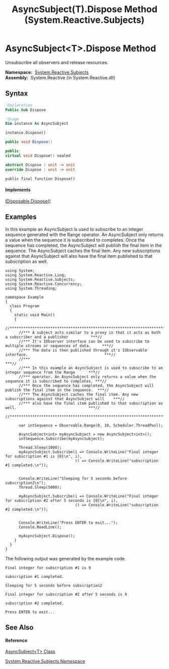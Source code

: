 ﻿---
title: AsyncSubject(T).Dispose Method  (System.Reactive.Subjects)
TOCTitle: Dispose Method
ms:assetid: M:System.Reactive.Subjects.AsyncSubject`1.Dispose
ms:mtpsurl: https://msdn.microsoft.com/en-us/library/Hh229820(v=VS.103)
ms:contentKeyID: 36069491
ms.date: 06/28/2011
mtps_version: v=VS.103
f1_keywords:
- System.Reactive.Subjects.AsyncSubject`1.Dispose
dev_langs:
- CSharp
- JScript
- VB
- FSharp
- c++
---

# AsyncSubject\<T\>.Dispose Method

Unsubscribe all observers and release resources.

**Namespace:**  [System.Reactive.Subjects](hh211639\(v=vs.103\).md)  
**Assembly:**  System.Reactive (in System.Reactive.dll)

## Syntax

``` vb
'Declaration
Public Sub Dispose
```

``` vb
'Usage
Dim instance As AsyncSubject

instance.Dispose()
```

``` csharp
public void Dispose()
```

``` c++
public:
virtual void Dispose() sealed
```

``` fsharp
abstract Dispose : unit -> unit 
override Dispose : unit -> unit 
```

``` jscript
public final function Dispose()
```

#### Implements

[IDisposable.Dispose()](https://msdn.microsoft.com/en-us/library/es4s3w1d)  

## Examples

In this example an AsyncSubject is used to subscribe to an integer sequence generated with the Range operator. An AsyncSubject only returns a value when the sequence it is subscribed to completes. Once the sequence has completed, the AsyncSubject will publish the final item in the sequence. The AsyncSubject caches the final item. Any new subscriptions against that AsyncSubject will also have the final item published to that subscription as well.

    using System;
    using System.Reactive.Linq;
    using System.Reactive.Subjects;
    using System.Reactive.Concurrency;
    using System.Threading;
    
    namespace Example
    {
      class Program
      {
        static void Main()
        {
          //*******************************************************************************************************//
          //*** A subject acts similar to a proxy in that it acts as both a subscriber and a publisher          ***//
          //*** It's IObserver interface can be used to subscribe to multiple streams or sequences of data.     ***//
          //*** The data is then published through it's IObservable interface.                                  ***//
          //***                                                                                                 ***//
          //*** In this example an AsyncSubject is used to subscribe to an integer sequence from the Range      ***//
          //*** operator. An AsyncSubject only returns a value when the sequence it is subscribed to completes. ***//
          //*** Once the sequence has completed, the AsyncSubject will publish the final item in the sequence.  ***//
          //*** The AsyncSubject caches the final item. Any new subscriptions against that AsyncSubject will    ***//
          //*** also have the final item published to that subscription as well.                                ***//
          //*******************************************************************************************************//
    
          var intSequence = Observable.Range(0, 10, Scheduler.ThreadPool);
    
          AsyncSubject<int> myAsyncSubject = new AsyncSubject<int>();
          intSequence.Subscribe(myAsyncSubject);
    
          Thread.Sleep(1000);
          myAsyncSubject.Subscribe(i => Console.WriteLine("Final integer for subscription #1 is {0}\n", i),
                                   () => Console.WriteLine("subscription #1 completed.\n"));
                                    
          
          Console.WriteLine("Sleeping for 5 seconds before subscription2\n");
          Thread.Sleep(5000);
    
          myAsyncSubject.Subscribe(i => Console.WriteLine("Final integer for subscription #2 after 5 seconds is {0}\n", i),
                                   () => Console.WriteLine("subscription #2 completed.\n"));
    
    
          Console.WriteLine("Press ENTER to exit...");
          Console.ReadLine();
    
          myAsyncSubject.Dispose();
        }
      }
    }

The following output was generated by the example code.

    Final integer for subscription #1 is 9
    
    subscription #1 completed.
    
    Sleeping for 5 seconds before subscription2
    
    Final integer for subscription #2 after 5 seconds is 9
    
    subscription #2 completed.
    
    Press ENTER to exit...

## See Also

#### Reference

[AsyncSubject\<T\> Class](hh229363\(v=vs.103\).md)

[System.Reactive.Subjects Namespace](hh211639\(v=vs.103\).md)

